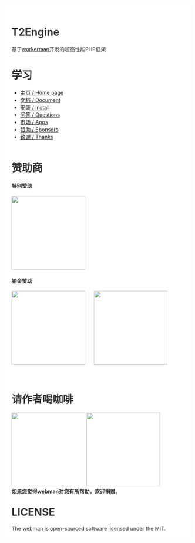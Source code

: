 <div style="padding:18px;max-width: 1024px;margin:0 auto;background-color:#fff;color:#333">
<h1>T2Engine</h1>
基于<a href="https://www.workerman.net" target="__blank">workerman</a>开发的超高性能PHP框架
<h1>学习</h1>

<ul>
  <li>
    <a href="https://www.workerman.net/webman" target="__blank">主页 / Home page</a>
  </li>
  <li>
    <a href="https://webman.workerman.net" target="__blank">文档 / Document</a>
  </li>
  <li>
    <a href="https://www.workerman.net/doc/webman/install.html" target="__blank">安装 / Install</a>
  </li>
  <li>
    <a href="https://www.workerman.net/questions" target="__blank">问答 / Questions</a>
  </li>
  <li>
    <a href="https://www.workerman.net/apps" target="__blank">市场 / Apps</a>
  </li>
  <li>
    <a href="https://www.workerman.net/sponsor" target="__blank">赞助 / Sponsors</a>
  </li>
  <li>
    <a href="https://www.workerman.net/doc/webman/thanks.html" target="__blank">致谢 / Thanks</a>
  </li>
</ul>

<div style="float:left;padding-bottom:30px;">
<h1>赞助商</h1>
<h4>特别赞助</h4>
<a href="https://www.crmeb.com/?form=workerman" target="__blank">
<img src="https://www.workerman.net/img/sponsors/6429/20230719111500.svg" width="200" alt="">
</a>

<h4>铂金赞助</h4>
<a href="https://www.fadetask.com/?from=workerman" target="__blank"><img src="https://www.workerman.net/img/sponsors/1/20230719084316.png" width="200"></a>
<a href="https://www.yilianyun.net/?from=workerman" target="__blank" style="margin-left:20px;"><img src="https://www.workerman.net/img/sponsors/6218/20230720114049.png" width="200"></a>

</div>

<div style="float:left;padding-bottom:30px;clear:both">
<h1>请作者喝咖啡</h1>
<img src="https://www.workerman.net/img/wx_donate.png" width="200" alt="">
<img src="https://www.workerman.net/img/ali_donate.png" width="200" alt="">
<br>
<b>如果您觉得webman对您有所帮助，欢迎捐赠。</b>
</div>

<div style="clear: both">
<h1>LICENSE</h1>
The webman is open-sourced software licensed under the MIT.
</div>

</div>


